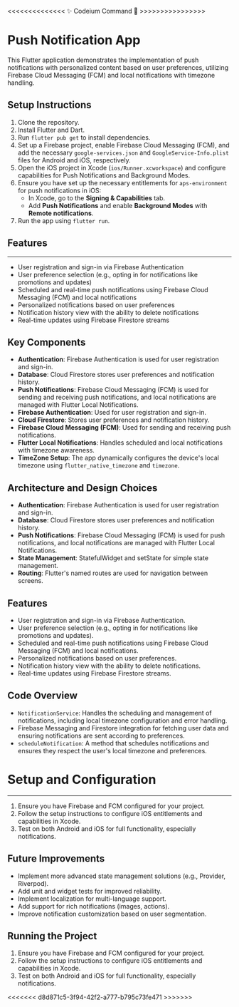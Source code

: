 <<<<<<<<<<<<<<  ✨ Codeium Command 🌟  >>>>>>>>>>>>>>>>
# Push Notification App

This Flutter application demonstrates the implementation of push notifications with personalized content based on user preferences, utilizing Firebase Cloud Messaging (FCM) and local notifications with timezone handling.

## Setup Instructions

1. Clone the repository.
2. Install Flutter and Dart.
3. Run `flutter pub get` to install dependencies.
4. Set up a Firebase project, enable Firebase Cloud Messaging (FCM), and add the necessary `google-services.json` and `GoogleService-Info.plist` files for Android and iOS, respectively.
5. Open the iOS project in Xcode (`ios/Runner.xcworkspace`) and configure capabilities for Push Notifications and Background Modes.
6. Ensure you have set up the necessary entitlements for `aps-environment` for push notifications in iOS:
   - In Xcode, go to the **Signing & Capabilities** tab.
   - Add **Push Notifications** and enable **Background Modes** with **Remote notifications**.
7. Run the app using `flutter run`.

## Features
------------

* User registration and sign-in via Firebase Authentication
* User preference selection (e.g., opting in for notifications like promotions and updates)
* Scheduled and real-time push notifications using Firebase Cloud Messaging (FCM) and local notifications
* Personalized notifications based on user preferences
* Notification history view with the ability to delete notifications
* Real-time updates using Firebase Firestore streams

## Key Components

- **Authentication**: Firebase Authentication is used for user registration and sign-in.
- **Database**: Cloud Firestore stores user preferences and notification history.
- **Push Notifications**: Firebase Cloud Messaging (FCM) is used for sending and receiving push notifications, and local notifications are managed with Flutter Local Notifications.
- **Firebase Authentication**: Used for user registration and sign-in.
- **Cloud Firestore**: Stores user preferences and notification history.
- **Firebase Cloud Messaging (FCM)**: Used for sending and receiving push notifications.
- **Flutter Local Notifications**: Handles scheduled and local notifications with timezone awareness.
- **TimeZone Setup**: The app dynamically configures the device's local timezone using `flutter_native_timezone` and `timezone`.

## Architecture and Design Choices

- **Authentication**: Firebase Authentication is used for user registration and sign-in.
- **Database**: Cloud Firestore stores user preferences and notification history.
- **Push Notifications**: Firebase Cloud Messaging (FCM) is used for push notifications, and local notifications are managed with Flutter Local Notifications.
- **State Management**: StatefulWidget and setState for simple state management.
- **Routing**: Flutter's named routes are used for navigation between screens.


## Features

- User registration and sign-in via Firebase Authentication.
- User preference selection (e.g., opting in for notifications like promotions and updates).
- Scheduled and real-time push notifications using Firebase Cloud Messaging (FCM) and local notifications.
- Personalized notifications based on user preferences.
- Notification history view with the ability to delete notifications.
- Real-time updates using Firebase Firestore streams.


## Code Overview

- `NotificationService`: Handles the scheduling and management of notifications, including local timezone configuration and error handling.
- Firebase Messaging and Firestore integration for fetching user data and ensuring notifications are sent according to preferences.
- `scheduleNotification`: A method that schedules notifications and ensures they respect the user's local timezone and preferences.


# Setup and Configuration
---------------------------

1. Ensure you have Firebase and FCM configured for your project.
2. Follow the setup instructions to configure iOS entitlements and capabilities in Xcode.
3. Test on both Android and iOS for full functionality, especially notifications.


## Future Improvements

- Implement more advanced state management solutions (e.g., Provider, Riverpod).
- Add unit and widget tests for improved reliability.
- Implement localization for multi-language support.
- Add support for rich notifications (images, actions).
- Improve notification customization based on user segmentation.

## Running the Project

1. Ensure you have Firebase and FCM configured for your project.
2. Follow the setup instructions to configure iOS entitlements and capabilities in Xcode.
3. Test on both Android and iOS for full functionality, especially notifications.


<<<<<<<  d8d871c5-3f94-42f2-a777-b795c73fe471  >>>>>>>